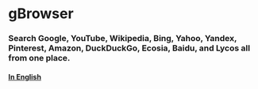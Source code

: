 # gBrowser
### Search Google, YouTube, Wikipedia, Bing, Yahoo, Yandex, Pinterest, Amazon, DuckDuckGo, Ecosia, Baidu, and Lycos all from one place. <br>
#### <a href="https://lb123658.github.io/g-browser/">In English</a>
